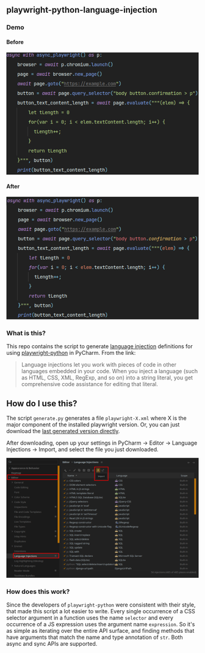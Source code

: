 ## playwright-python-language-injection

### Demo

#### Before
![picture of IDE before](./screenshots/before.png)

#### After
![picture of IDE after](./screenshots/after.png)


### What is this?

This repo contains the script to generate [language injection](https://www.jetbrains.com/help/pycharm/using-language-injections.html) definitions for using [playwright-python](https://github.com/microsoft/playwright-python) in PyCharm. From the link:

> Language injections let you work with pieces of code in other languages embedded in your code. When you inject a language (such as HTML, CSS, XML, RegExp, and so on) into a string literal, you get comprehensive code assistance for editing that literal.

## How do I use this?

The script `generate.py` generates a file `playwright-X.xml` where X is the major component of the installed playwright version. Or, you can just download the [last generated version directly](./playwright-1.xml).

After downloading, open up your settings in PyCharm → Editor → Language Injections → Import, and select the file you just downloaded.

![screenshot of settings page](./screenshots/settings.png)

### How does this work?

Since the developers of `playwright-python` were consistent with their style, that made this script a lot easier to write. Every single occurrence of a CSS selector argument in a function uses the name `selector` and every occurrence of a JS expression uses the argument name `expression`. So it's as simple as iterating over the entire API surface, and finding methods that have arguments that match the name and type annotation of `str`. Both async and sync APIs are supported.
